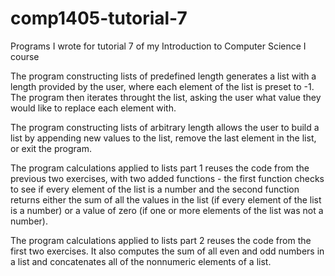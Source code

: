 # comp1405-tutorial-7
Programs I wrote for tutorial 7 of my Introduction to Computer Science I course

The program constructing lists of predefined length generates a list with a length provided by the user, where each element of the list is preset to -1. The program then iterates throught the list, asking the user what value they would like to replace each element with.

The program constructing lists of arbitrary length allows the user to build a list by appending new values to the list, remove the last element in the list, or exit the program.

The program calculations applied to lists part 1 reuses the code from the previous two exercises, with two added functions - the first function checks to see if every element of the list is a number and the second function returns either the sum of all the values in the list (if every element of the list is a number) or a value of zero (if one or more elements of the list was not a number).

The program calculations applied to lists part 2 reuses the code from the first two exercises. It also computes the sum of all even and odd numbers in a list and concatenates all of the nonnumeric elements of a list.
